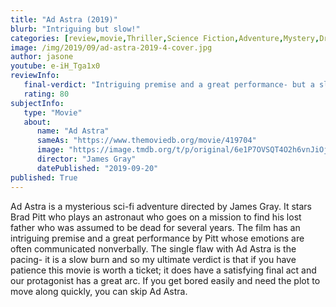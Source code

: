 ```yaml
---
title: "Ad Astra (2019)"
blurb: "Intriguing but slow!"
categories: [review,movie,Thriller,Science Fiction,Adventure,Mystery,Drama]
image: /img/2019/09/ad-astra-2019-4-cover.jpg
author: jasone
youtube: e-iH_Tga1x0
reviewInfo:
   final-verdict: "Intriguing premise and a great performance- but a slow moving plot that some may find difficult to trudge through."
   rating: 80
subjectInfo:
   type: "Movie"
   about:
      name: "Ad Astra"
      sameAs: "https://www.themoviedb.org/movie/419704"
      image: "https://image.tmdb.org/t/p/original/6e1P7OVSQT4O2h6vnJiOj90s7gT.jpg"
      director: "James Gray"
      datePublished: "2019-09-20"
published: True
---
```


Ad Astra is a mysterious sci-fi adventure directed by James Gray. It stars Brad Pitt who plays an astronaut who goes on a mission to find his lost father who was assumed to be dead for several years. The film has an intriguing premise and a great performance by Pitt whose emotions are often communicated nonverbally. The single flaw with Ad Astra is the pacing- it is a slow burn and so my ultimate verdict is that if you have patience this movie is worth a ticket; it does have a satisfying final act and our protagonist has a great arc. If you get bored easily and need the plot to move along quickly, you can skip Ad Astra. 